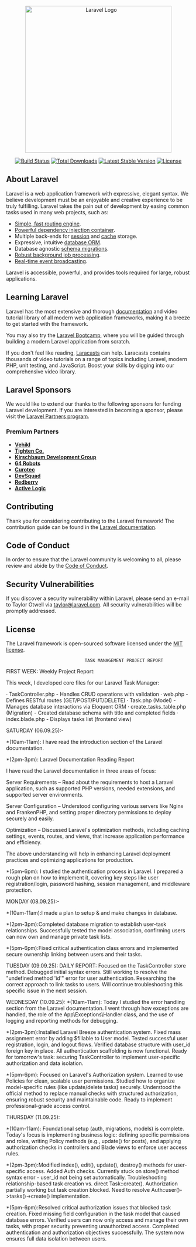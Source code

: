 <p align="center"><a href="https://laravel.com" target="_blank"><img src="https://raw.githubusercontent.com/laravel/art/master/logo-lockup/5%20SVG/2%20CMYK/1%20Full%20Color/laravel-logolockup-cmyk-red.svg" width="400" alt="Laravel Logo"></a></p>

<p align="center">
<a href="https://github.com/laravel/framework/actions"><img src="https://github.com/laravel/framework/workflows/tests/badge.svg" alt="Build Status"></a>
<a href="https://packagist.org/packages/laravel/framework"><img src="https://img.shields.io/packagist/dt/laravel/framework" alt="Total Downloads"></a>
<a href="https://packagist.org/packages/laravel/framework"><img src="https://img.shields.io/packagist/v/laravel/framework" alt="Latest Stable Version"></a>
<a href="https://packagist.org/packages/laravel/framework"><img src="https://img.shields.io/packagist/l/laravel/framework" alt="License"></a>
</p>

## About Laravel

Laravel is a web application framework with expressive, elegant syntax. We believe development must be an enjoyable and creative experience to be truly fulfilling. Laravel takes the pain out of development by easing common tasks used in many web projects, such as:

- [Simple, fast routing engine](https://laravel.com/docs/routing).
- [Powerful dependency injection container](https://laravel.com/docs/container).
- Multiple back-ends for [session](https://laravel.com/docs/session) and [cache](https://laravel.com/docs/cache) storage.
- Expressive, intuitive [database ORM](https://laravel.com/docs/eloquent).
- Database agnostic [schema migrations](https://laravel.com/docs/migrations).
- [Robust background job processing](https://laravel.com/docs/queues).
- [Real-time event broadcasting](https://laravel.com/docs/broadcasting).

Laravel is accessible, powerful, and provides tools required for large, robust applications.

## Learning Laravel

Laravel has the most extensive and thorough [documentation](https://laravel.com/docs) and video tutorial library of all modern web application frameworks, making it a breeze to get started with the framework.

You may also try the [Laravel Bootcamp](https://bootcamp.laravel.com), where you will be guided through building a modern Laravel application from scratch.

If you don't feel like reading, [Laracasts](https://laracasts.com) can help. Laracasts contains thousands of video tutorials on a range of topics including Laravel, modern PHP, unit testing, and JavaScript. Boost your skills by digging into our comprehensive video library.

## Laravel Sponsors

We would like to extend our thanks to the following sponsors for funding Laravel development. If you are interested in becoming a sponsor, please visit the [Laravel Partners program](https://partners.laravel.com).

### Premium Partners

- **[Vehikl](https://vehikl.com)**
- **[Tighten Co.](https://tighten.co)**
- **[Kirschbaum Development Group](https://kirschbaumdevelopment.com)**
- **[64 Robots](https://64robots.com)**
- **[Curotec](https://www.curotec.com/services/technologies/laravel)**
- **[DevSquad](https://devsquad.com/hire-laravel-developers)**
- **[Redberry](https://redberry.international/laravel-development)**
- **[Active Logic](https://activelogic.com)**

## Contributing

Thank you for considering contributing to the Laravel framework! The contribution guide can be found in the [Laravel documentation](https://laravel.com/docs/contributions).

## Code of Conduct

In order to ensure that the Laravel community is welcoming to all, please review and abide by the [Code of Conduct](https://laravel.com/docs/contributions#code-of-conduct).

## Security Vulnerabilities

If you discover a security vulnerability within Laravel, please send an e-mail to Taylor Otwell via [taylor@laravel.com](mailto:taylor@laravel.com). All security vulnerabilities will be promptly addressed.

## License

The Laravel framework is open-sourced software licensed under the [MIT license](https://opensource.org/licenses/MIT).

                                  TASK MANAGEMENT PROJECT REPORT


FIRST WEEK: Weekly Project Report:

This week, I developed core files for our Laravel Task Manager:

· TaskController.php - Handles CRUD operations with validation · web.php - Defines RESTful routes (GET/POST/PUT/DELETE) · Task.php (Model) - Manages database interactions via Eloquent ORM · create_tasks_table.php (Migration) - Created database schema with title and completed fields · index.blade.php - Displays tasks list (frontend view)

SATURDAY (06.09.25):-

*(10am-11am): I have read the introduction section of the Laravel documentation.

*(2pm-3pm): Laravel Documentation Reading Report

I have read the Laravel documentation in three areas of focus:

Server Requirements – Read about the requirements to host a Laravel application, such as supported PHP versions, needed extensions, and supported server environments.

Server Configuration – Understood configuring various servers like Nginx and FrankenPHP, and setting proper directory permissions to deploy securely and easily.

Optimization – Discussed Laravel's optimization methods, including caching settings, events, routes, and views, that increase application performance and efficiency.

The above understanding will help in enhancing Laravel deployment practices and optimizing applications for production.

*(5pm-6pm): I studied the authentication process in Laravel. I prepared a rough plan on how to implement it, covering key steps like user registration/login, password hashing, session management, and middleware protection.

MONDAY (08.09.25):- 

*(10am-11am):I made a plan to setup & and make changes in database.

*(2pm-3pm):Completed database migration to establish user-task relationships. Successfully tested the model association, confirming users can now own and manage private task lists.

*(5pm-6pm):Fixed critical authentication class errors and implemented secure ownership linking between users and their tasks.

TUESDAY (09.09.25):
DAILY REPORT:
Focused on the TaskController store method. Debugged initial syntax errors. Still working to resolve the "undefined method 'id'" error for user authentication. Researching the correct approach to link tasks to users. Will continue troubleshooting this specific issue in the next session.

WEDNESDAY (10.09.25):
*(10am-11am):
Today I studied the error handling section from the Laravel documentation. I went through how exceptions are handled, the role of the App\Exceptions\Handler class, and the use of logging and reporting methods for debugging.

*(2pm-3pm):Installed Laravel Breeze authentication system. Fixed mass assignment error by adding $fillable to User model. Tested successful user registration, login, and logout flows. Verified database structure with user_id foreign key in place. All authentication scaffolding is now functional. Ready for tomorrow's task: securing TaskController to implement user-specific authorization and data isolation.

*(5pm-6pm):
Focused on Laravel's Authorization system. Learned to use Policies for clean, scalable user permissions. Studied how to organize model-specific rules (like update/delete tasks) securely. Understood the official method to replace manual checks with structured authorization, ensuring robust security and maintainable code. Ready to implement professional-grade access control.

THURSDAY (11.09.25):

*(10am-11am):
Foundational setup (auth, migrations, models) is complete. Today's focus is implementing business logic: defining specific permissions and roles, writing Policy methods (e.g., update() for posts), and applying authorization checks in controllers and Blade views to enforce user access rules.

*(2pm-3pm):Modified index(), edit(), update(), destroy() methods for user-specific access. Added Auth checks. Currently stuck on store() method syntax error - user_id not being set automatically. Troubleshooting relationship-based task creation vs. direct Task::create(). Authorization partially working but task creation blocked. Need to resolve Auth::user()->tasks()->create() implementation.

*(5pm-6pm):Resolved critical authorization issues that blocked task creation. Fixed missing field configuration in the task model that caused database errors. Verified users can now only access and manage their own tasks, with proper security preventing unauthorized access. Completed authentication and authorization objectives successfully. The system now ensures full data isolation between users.
